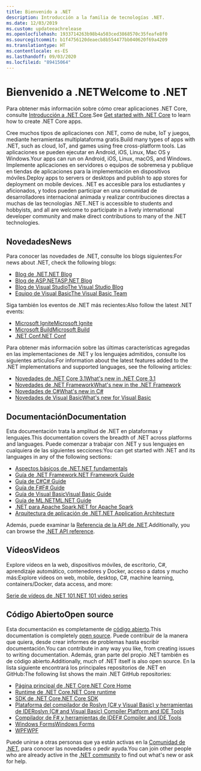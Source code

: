 ```yaml
---
title: Bienvenido a .NET
description: Introducción a la familia de tecnologías .NET.
ms.date: 12/03/2019
ms.custom: updateeachrelease
ms.openlocfilehash: 1933714263b98b4a503ced3868570c35feafe8f0
ms.sourcegitcommit: b1f4756120deaecb8b554477bb040620f69a4209
ms.translationtype: HT
ms.contentlocale: es-ES
ms.lasthandoff: 09/03/2020
ms.locfileid: "89415064"
---
```

# <a name="welcome-to-net"></a><span data-ttu-id="d912d-103">Bienvenido a .NET</span><span class="sxs-lookup"><span data-stu-id="d912d-103">Welcome to .NET</span></span>

<span data-ttu-id="d912d-104">Para obtener más información sobre cómo crear aplicaciones .NET Core, consulte [Introducción a .NET Core](core/get-started.md).</span><span class="sxs-lookup"><span data-stu-id="d912d-104">See [Get started with .NET Core](core/get-started.md) to learn how to create .NET Core apps.</span></span>

<span data-ttu-id="d912d-105">Cree muchos tipos de aplicaciones con .NET, como de nube, IoT y juegos, mediante herramientas multiplataforma gratis.</span><span class="sxs-lookup"><span data-stu-id="d912d-105">Build many types of apps with .NET, such as cloud, IoT, and games using free cross-platform tools.</span></span> <span data-ttu-id="d912d-106">Las aplicaciones se pueden ejecutar en Android, iOS, Linux, Mac OS y Windows.</span><span class="sxs-lookup"><span data-stu-id="d912d-106">Your apps can run on Android, iOS, Linux, macOS, and Windows.</span></span> <span data-ttu-id="d912d-107">Implemente aplicaciones en servidores o equipos de sobremesa y publique en tiendas de aplicaciones para la implementación en dispositivos móviles.</span><span class="sxs-lookup"><span data-stu-id="d912d-107">Deploy apps to servers or desktops and publish to app stores for deployment on mobile devices.</span></span> <span data-ttu-id="d912d-108">.NET es accesible para los estudiantes y aficionados, y todos pueden participar en una comunidad de desarrolladores internacional animada y realizar contribuciones directas a muchas de las tecnologías .NET.</span><span class="sxs-lookup"><span data-stu-id="d912d-108">.NET is accessible to students and hobbyists, and all are welcome to participate in a lively international developer community and make direct contributions to many of the .NET technologies.</span></span>

## <a name="news"></a><span data-ttu-id="d912d-109">Novedades</span><span class="sxs-lookup"><span data-stu-id="d912d-109">News</span></span>

<span data-ttu-id="d912d-110">Para conocer las novedades de .NET, consulte los blogs siguientes:</span><span class="sxs-lookup"><span data-stu-id="d912d-110">For news about .NET, check the following blogs:</span></span>

- [<span data-ttu-id="d912d-111">Blog de .NET</span><span class="sxs-lookup"><span data-stu-id="d912d-111">.NET Blog</span></span>](https://devblogs.microsoft.com/dotnet/)
- [<span data-ttu-id="d912d-112">Blog de ASP.NET</span><span class="sxs-lookup"><span data-stu-id="d912d-112">ASP.NET Blog</span></span>](https://devblogs.microsoft.com/aspnet/)
- [<span data-ttu-id="d912d-113">Blog de Visual Studio</span><span class="sxs-lookup"><span data-stu-id="d912d-113">The Visual Studio Blog</span></span>](https://devblogs.microsoft.com/visualstudio/)
- [<span data-ttu-id="d912d-114">Equipo de Visual Basic</span><span class="sxs-lookup"><span data-stu-id="d912d-114">The Visual Basic Team</span></span>](https://devblogs.microsoft.com/vbteam/)

<span data-ttu-id="d912d-115">Siga también los eventos de .NET más recientes:</span><span class="sxs-lookup"><span data-stu-id="d912d-115">Also follow the latest .NET events:</span></span>

- [<span data-ttu-id="d912d-116">Microsoft Ignite</span><span class="sxs-lookup"><span data-stu-id="d912d-116">Microsoft Ignite</span></span>](https://www.microsoft.com/ignite)
- [<span data-ttu-id="d912d-117">Microsoft Build</span><span class="sxs-lookup"><span data-stu-id="d912d-117">Microsoft Build</span></span>](https://www.microsoft.com/build)
- [<span data-ttu-id="d912d-118">.NET Conf</span><span class="sxs-lookup"><span data-stu-id="d912d-118">.NET Conf</span></span>](https://www.dotnetconf.net/)

<span data-ttu-id="d912d-119">Para obtener más información sobre las últimas características agregadas en las implementaciones de .NET y los lenguajes admitidos, consulte los siguientes artículos:</span><span class="sxs-lookup"><span data-stu-id="d912d-119">For information about the latest features added to the .NET implementations and supported languages, see the following articles:</span></span>

- [<span data-ttu-id="d912d-120">Novedades de .NET Core 3.1</span><span class="sxs-lookup"><span data-stu-id="d912d-120">What's new in .NET Core 3.1</span></span>](core/whats-new/dotnet-core-3-1.md)
- [<span data-ttu-id="d912d-121">Novedades de .NET Framework</span><span class="sxs-lookup"><span data-stu-id="d912d-121">What's new in the .NET Framework</span></span>](framework/whats-new/index.md)
- [<span data-ttu-id="d912d-122">Novedades de C#</span><span class="sxs-lookup"><span data-stu-id="d912d-122">What's new in C#</span></span>](csharp/whats-new/index.md)
- [<span data-ttu-id="d912d-123">Novedades de Visual Basic</span><span class="sxs-lookup"><span data-stu-id="d912d-123">What's new for Visual Basic</span></span>](visual-basic/getting-started/whats-new.md)

## <a name="documentation"></a><span data-ttu-id="d912d-124">Documentación</span><span class="sxs-lookup"><span data-stu-id="d912d-124">Documentation</span></span>

<span data-ttu-id="d912d-125">Esta documentación trata la amplitud de .NET en plataformas y lenguajes.</span><span class="sxs-lookup"><span data-stu-id="d912d-125">This documentation covers the breadth of .NET across platforms and languages.</span></span> <span data-ttu-id="d912d-126">Puede comenzar a trabajar con .NET y sus lenguajes en cualquiera de las siguientes secciones:</span><span class="sxs-lookup"><span data-stu-id="d912d-126">You can get started with .NET and its languages in any of the following sections:</span></span>

- [<span data-ttu-id="d912d-127">Aspectos básicos de .NET</span><span class="sxs-lookup"><span data-stu-id="d912d-127">.NET fundamentals</span></span>](fundamentals/index.yml)
- [<span data-ttu-id="d912d-128">Guía de .NET Framework</span><span class="sxs-lookup"><span data-stu-id="d912d-128">.NET Framework Guide</span></span>](framework/index.yml)
- [<span data-ttu-id="d912d-129">Guía de C#</span><span class="sxs-lookup"><span data-stu-id="d912d-129">C# Guide</span></span>](csharp/index.yml)
- [<span data-ttu-id="d912d-130">Guía de F#</span><span class="sxs-lookup"><span data-stu-id="d912d-130">F# Guide</span></span>](fsharp/index.yml)
- [<span data-ttu-id="d912d-131">Guía de Visual Basic</span><span class="sxs-lookup"><span data-stu-id="d912d-131">Visual Basic Guide</span></span>](visual-basic/index.yml)
- [<span data-ttu-id="d912d-132">Guía de ML.NET</span><span class="sxs-lookup"><span data-stu-id="d912d-132">ML.NET Guide</span></span>](machine-learning/index.yml)
- [<span data-ttu-id="d912d-133">.NET para Apache Spark</span><span class="sxs-lookup"><span data-stu-id="d912d-133">.NET for Apache Spark</span></span>](spark/index.yml)
- [<span data-ttu-id="d912d-134">Arquitectura de aplicación de .NET</span><span class="sxs-lookup"><span data-stu-id="d912d-134">.NET Application Architecture</span></span>](architecture/index.yml)

<span data-ttu-id="d912d-135">Además, puede examinar la [Referencia de la API de .NET](/dotnet/api).</span><span class="sxs-lookup"><span data-stu-id="d912d-135">Additionally, you can browse the [.NET API reference](/dotnet/api).</span></span>

## <a name="videos"></a><span data-ttu-id="d912d-136">Vídeos</span><span class="sxs-lookup"><span data-stu-id="d912d-136">Videos</span></span>

<span data-ttu-id="d912d-137">Explore vídeos en la web, dispositivos móviles, de escritorio, C#, aprendizaje automático, contenedores y Docker, acceso a datos y mucho más:</span><span class="sxs-lookup"><span data-stu-id="d912d-137">Explore videos on web, mobile, desktop, C#, machine learning, containers/Docker, data access, and more:</span></span>

[<span data-ttu-id="d912d-138">Serie de vídeos de .NET 101</span><span class="sxs-lookup"><span data-stu-id="d912d-138">.NET 101 video series</span></span>](https://dotnet.microsoft.com/learn/videos)

## <a name="open-source"></a><span data-ttu-id="d912d-139">Código Abierto</span><span class="sxs-lookup"><span data-stu-id="d912d-139">Open source</span></span>

<span data-ttu-id="d912d-140">Esta documentación es completamente de [código abierto](https://github.com/dotnet/docs).</span><span class="sxs-lookup"><span data-stu-id="d912d-140">This documentation is completely [open source](https://github.com/dotnet/docs).</span></span> <span data-ttu-id="d912d-141">Puede contribuir de la manera que quiera, desde crear informes de problemas hasta escribir documentación.</span><span class="sxs-lookup"><span data-stu-id="d912d-141">You can contribute in any way you like, from creating issues to writing documentation.</span></span> <span data-ttu-id="d912d-142">Además, gran parte del propio .NET también es de código abierto.</span><span class="sxs-lookup"><span data-stu-id="d912d-142">Additionally, much of .NET itself is also open source.</span></span> <span data-ttu-id="d912d-143">En la lista siguiente encontrará los principales repositorios de .NET en GitHub:</span><span class="sxs-lookup"><span data-stu-id="d912d-143">The following list shows the main .NET GitHub repositories:</span></span>

- [<span data-ttu-id="d912d-144">Página principal de .NET Core</span><span class="sxs-lookup"><span data-stu-id="d912d-144">.NET Core Home</span></span>](https://github.com/dotnet/core)
- [<span data-ttu-id="d912d-145">Runtime de .NET Core</span><span class="sxs-lookup"><span data-stu-id="d912d-145">.NET Core runtime</span></span>](https://github.com/dotnet/runtime)
- [<span data-ttu-id="d912d-146">SDK de .NET Core</span><span class="sxs-lookup"><span data-stu-id="d912d-146">.NET Core SDK</span></span>](https://github.com/dotnet/sdk)
- [<span data-ttu-id="d912d-147">Plataforma del compilador de Roslyn (C# y Visual Basic) y herramientas de IDE</span><span class="sxs-lookup"><span data-stu-id="d912d-147">Roslyn (C# and Visual Basic) Compiler Platform and IDE Tools</span></span>](https://github.com/dotnet/roslyn)
- [<span data-ttu-id="d912d-148">Compilador de F# y herramientas de IDE</span><span class="sxs-lookup"><span data-stu-id="d912d-148">F# Compiler and IDE Tools</span></span>](https://github.com/dotnet/fsharp)
- [<span data-ttu-id="d912d-149">Windows Forms</span><span class="sxs-lookup"><span data-stu-id="d912d-149">Windows Forms</span></span>](https://github.com/dotnet/winforms)
- [<span data-ttu-id="d912d-150">WPF</span><span class="sxs-lookup"><span data-stu-id="d912d-150">WPF</span></span>](https://github.com/dotnet/wpf)

<span data-ttu-id="d912d-151">Puede unirse a otras personas que ya están activas en la [Comunidad de .NET](https://dotnet.microsoft.com/platform/community), para conocer las novedades o pedir ayuda.</span><span class="sxs-lookup"><span data-stu-id="d912d-151">You can join other people who are already active in the [.NET community](https://dotnet.microsoft.com/platform/community) to find out what's new or ask for help.</span></span>

